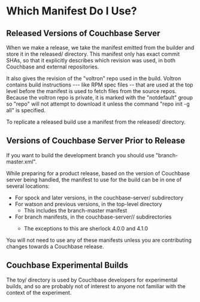 # Which Manifest Do I Use?

## Released Versions of Couchbase Server

When we make a release, we take the manifest emitted from the builder
and store it in the released/ directory.  This manifest only has exact
commit SHAs, so that it explicitly describes which revision was used,
in both Couchbase and external repositories.

It also gives the revision of the "voltron" repo used in the build.
Voltron contains build instructions --- like RPM spec files -- that
are used at the top level before the manifest is used to fetch files
from the source repos.  Because the voltron repo is private, it is
marked with the "notdefault" group so "repo" will not attempt to
download it unless the command "repo init -g all" is specified.

To replicate a released build use a manifest from the released/
directory.

## Versions of Couchbase Server Prior to Release

If you want to build the development branch you should use
"branch-master.xml".

While preparing for a product release, based on the version of Couchbase
server being handled, the manifest to use for the build can be in one
of several locations:

- For spock and later versions, in the couchbase-server/ subdirectory
- For watson and previous versions, in the top-level directory
  * This includes the branch-master manifest
- For branch manifests, in the couchbase-server/<release>/ subdirectories
  * The exceptions to this are sherlock 4.0.0 and 4.1.0

You will not need to use any of these manifests unless you are
contributing changes towards a Couchbase release.

## Couchbase Experimental Builds

The toy/ directory is used by Couchbase developers for experimental builds,
and so are probably not of interest to anyone not familiar with the context
of the experiment.
